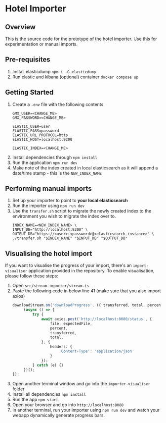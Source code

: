 # Hotel Importer

## Overview
This is the source code for the prototype of the hotel importer. Use this for
experimentation or manual imports.

## Pre-requisites
1. Install elasticdump `npm i -G elasticdump`
2. Run elastic and kibana (optional) container  `docker compose up`



## Getting Started

1. Create a `.env` file with the following contents
    ```shell
    GMX_USER=<CHANGE_ME>
    GMX_PASSWORD=<CHANGE_ME>

    ELASTIC_USER=user
    ELASTIC_PASS=password
    ELASTIC_URL_PROTOCOL=http
    ELASTIC_HOST=localhost:9200

    ELASTIC_INDEX=<CHANGE_ME>
    ```
2. Install dependencies through `npm install`
3. Run the application `npm run dev`
4. Make note of the index created in local elasticsearch as it will append a date/time stamp - this is the `NEW_INDEX_NAME`

## Performing manual imports
1. Set up your importer to point to **your local elasticsearch**
2. Run the importer using `npm run dev`
3. Use the `transfer.sh` script to migrate the newly created index to the environment you wish to migrate the index over to.
    ```shell
    INDEX_NAME=<NEW_INDEX_NAME> \
    INPUT_DB="http://localhost:9200" \
    OUTPUT_DB="https://<user>:<password>@<elasticsearch-instance>" \
    ./transfer.sh "$INDEX_NAME" "$INPUT_DB" "$OUTPUT_DB"
    ```

## Visualising the hotel import

If you want to visualise the progress of your import, there's an `import-visualiser`
application provided in the repository. To enable visualisation, please follow these steps:

1. Open `src/stream-importer/stream.ts`
2. Paste the following code in below line 41 (make sure that you also import axios)
    ```typescript
    downloadStream.on('downloadProgress', ({ transferred, total, percent }) => {
         (async () => {
             try {
                 await axios.post('http://localhost:8080/status', {
                     file: expectedFile,
                     percent,
                     transferred,
                     total,
                 }, {
                     headers: {
                         'Content-Type': 'application/json'
                     }
                 });
             } catch (e) {}
         })();
    });
    ```
3. Open another terminal window and go into the `importer-visualiser` folder
4. Install all dependencies `npm install`
5. Run the app `npm start`
6. Open your browser and go into `http://localhost:8080`
7. In another terminal, run your importer using `npm run dev` and watch your webapp dynamically generate progress bars.
